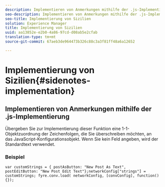 ```yaml
---
description: Implementieren von Anmerkungen mithilfe der .js-Implementierung.
seo-description: Implementieren von Anmerkungen mithilfe der .js-Implementierung.
seo-title: Implementierung von Sizilien
solution: Experience Manager
title: Implementierung von Sizilien
uuid: aa13852e-e2b0-4a86-97cd-d08ab5e2cfab
translation-type: tm+mt
source-git-commit: 67aeb3de964473b326c88c3a3f81ff48a6a12652

---
```



# Implementierung von Sizilien{#sidenotes-implementation}

## Implementieren von Anmerkungen mithilfe der .js-Implementierung

Übergeben Sie zur Implementierung dieser Funktion eine 1-1-Objektzuordnung der Zeichenfolgen, die Sie überschreiben möchten, an das JavaScript-Konfigurationsobjekt. Wenn Sie kein Feld angeben, wird der Standardtext verwendet.

### Beispiel 

```
var customStrings = { postAsButton: "New Post As Text", postEditButton: "New Post Edit Text"};networkConfig["strings"] = customStrings; fyre.conv.load( networkConfig, [convConfig], function(){});
```
